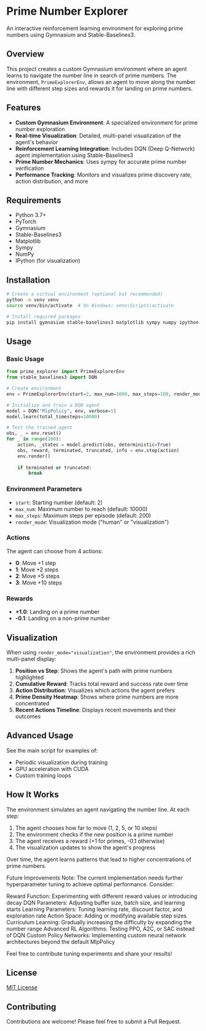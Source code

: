 # Prime Number Explorer

An interactive reinforcement learning environment for exploring prime numbers using Gymnasium and Stable-Baselines3.

## Overview

This project creates a custom Gymnasium environment where an agent learns to navigate the number line in search of prime numbers. The environment, `PrimeExplorerEnv`, allows an agent to move along the number line with different step sizes and rewards it for landing on prime numbers.

## Features

- **Custom Gymnasium Environment**: A specialized environment for prime number exploration
- **Real-time Visualization**: Detailed, multi-panel visualization of the agent's behavior
- **Reinforcement Learning Integration**: Includes DQN (Deep Q-Network) agent implementation using Stable-Baselines3
- **Prime Number Mechanics**: Uses sympy for accurate prime number verification
- **Performance Tracking**: Monitors and visualizes prime discovery rate, action distribution, and more

## Requirements

- Python 3.7+
- PyTorch
- Gymnasium
- Stable-Baselines3
- Matplotlib
- Sympy
- NumPy
- IPython (for visualization)

## Installation

```bash
# Create a virtual environment (optional but recommended)
python -m venv venv
source venv/bin/activate  # On Windows: venv\Scripts\activate

# Install required packages
pip install gymnasium stable-baselines3 matplotlib sympy numpy ipython
```

## Usage

### Basic Usage

```python
from prime_explorer import PrimeExplorerEnv
from stable_baselines3 import DQN

# Create environment
env = PrimeExplorerEnv(start=2, max_num=1000, max_steps=100, render_mode="visualization")

# Initialize and train a DQN agent
model = DQN("MlpPolicy", env, verbose=1)
model.learn(total_timesteps=10000)

# Test the trained agent
obs, _ = env.reset()
for _ in range(100):
    action, _states = model.predict(obs, deterministic=True)
    obs, reward, terminated, truncated, info = env.step(action)
    env.render()
    
    if terminated or truncated:
        break
```

### Environment Parameters

- `start`: Starting number (default: 2)
- `max_num`: Maximum number to reach (default: 10000)
- `max_steps`: Maximum steps per episode (default: 200)
- `render_mode`: Visualization mode ("human" or "visualization")

### Actions

The agent can choose from 4 actions:
- **0**: Move +1 step
- **1**: Move +2 steps
- **2**: Move +5 steps
- **3**: Move +10 steps

### Rewards

- **+1.0**: Landing on a prime number
- **-0.1**: Landing on a non-prime number

## Visualization

When using `render_mode="visualization"`, the environment provides a rich multi-panel display:

1. **Position vs Step**: Shows the agent's path with prime numbers highlighted
2. **Cumulative Reward**: Tracks total reward and success rate over time
3. **Action Distribution**: Visualizes which actions the agent prefers
4. **Prime Density Heatmap**: Shows where prime numbers are more concentrated
5. **Recent Actions Timeline**: Displays recent movements and their outcomes

## Advanced Usage

See the main script for examples of:
- Periodic visualization during training
- GPU acceleration with CUDA
- Custom training loops

## How It Works

The environment simulates an agent navigating the number line. At each step:

1. The agent chooses how far to move (1, 2, 5, or 10 steps)
2. The environment checks if the new position is a prime number
3. The agent receives a reward (+1 for primes, -0.1 otherwise)
4. The visualization updates to show the agent's progress

Over time, the agent learns patterns that lead to higher concentrations of prime numbers.

Future Improvements
Note: The current implementation needs further hyperparameter tuning to achieve optimal performance. Consider:

Reward Function: Experimenting with different reward values or introducing decay
DQN Parameters: Adjusting buffer size, batch size, and learning starts
Learning Parameters: Tuning learning rate, discount factor, and exploration rate
Action Space: Adding or modifying available step sizes
Curriculum Learning: Gradually increasing the difficulty by expanding the number range
Advanced RL Algorithms: Testing PPO, A2C, or SAC instead of DQN
Custom Policy Networks: Implementing custom neural network architectures beyond the default MlpPolicy

Feel free to contribute tuning experiments and share your results!

## License

[MIT License](LICENSE)

## Contributing

Contributions are welcome! Please feel free to submit a Pull Request.

